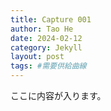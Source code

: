 ```yaml
---
title: Capture 001
author: Tao He
date: 2024-02-12
category: Jekyll
layout: post
tags: #需要供給曲線
---
```


ここに内容が入ります。